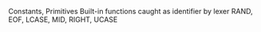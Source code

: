 Constants, Primitives Built-in functions caught as identifier by lexer
RAND, EOF, LCASE, MID, RIGHT, UCASE
  
